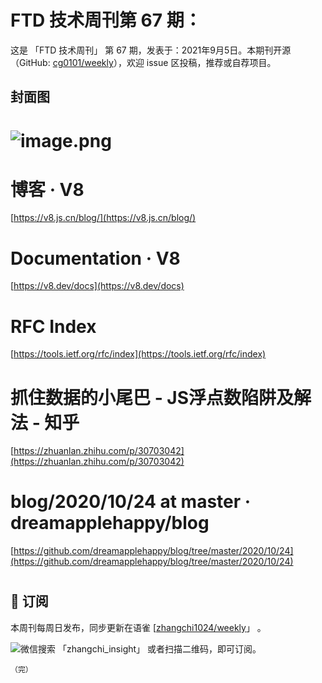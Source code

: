 # FTD 技术周刊第 67 期：
这是 「FTD 技术周刊」 第 67 期，发表于：2021年9月5日。本期刊开源（GitHub: [cg0101/weekly](https://github.com/cg0101/weekly)），欢迎 issue 区投稿，推荐或自荐项目。
## 封面图


# ![image.png](https://cdn.nlark.com/yuque/0/2021/png/132503/1614836649765-e523b1d3-32da-4336-8958-d6012eaea748.png#height=810&id=nf8Bb&margin=%5Bobject%20Object%5D&name=image.png&originHeight=810&originWidth=1080&originalType=binary&size=1706280&status=done&style=none&width=1080)
# 博客 · V8
[https://v8.js.cn/blog/](https://v8.js.cn/blog/)
# Documentation · V8
[https://v8.dev/docs](https://v8.dev/docs)
# RFC Index
[https://tools.ietf.org/rfc/index](https://tools.ietf.org/rfc/index)
# 抓住数据的小尾巴 - JS浮点数陷阱及解法 - 知乎
[https://zhuanlan.zhihu.com/p/30703042](https://zhuanlan.zhihu.com/p/30703042)
# blog/2020/10/24 at master · dreamapplehappy/blog
[https://github.com/dreamapplehappy/blog/tree/master/2020/10/24](https://github.com/dreamapplehappy/blog/tree/master/2020/10/24)
# 



## 📅 订阅
本周刊每周日发布，同步更新在语雀 [[zhangchi1024/weekly](https://www.yuque.com/zhangchi1024/weekly)」 。


微信搜索 「zhangchi_insight」 或者扫描二维码，即可订阅。
    <img src="https://cdn.nlark.com/yuque/0/2021/jpeg/132503/1640750963398-e8538e9e-6b96-46f7-abff-c93b56bdd377.jpeg?x-oss-process=image%2Fwatermark%2Ctype_d3F5LW1pY3JvaGVp%2Csize_36%2Ctext_5byg6amw%2Ccolor_FFFFFF%2Cshadow_50%2Ct_80%2Cg_se%2Cx_10%2Cy_10%2Fresize%2Cw_426%2Climit_0" style="float:left">
    
    （完）